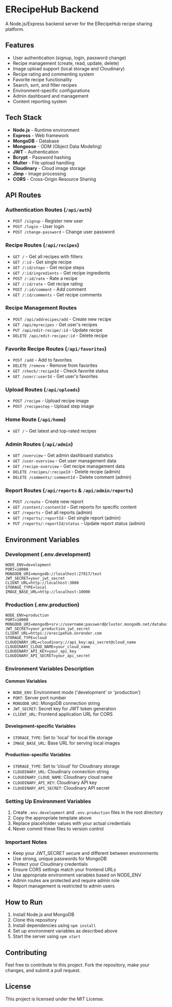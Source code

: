 # ERecipeHub Backend

A Node.js/Express backend server for the ERecipeHub recipe sharing platform.

## Features

- User authentication (signup, login, password change)
- Recipe management (create, read, update, delete)
- Image upload support (local storage and Cloudinary)
- Recipe rating and commenting system
- Favorite recipe functionality
- Search, sort, and filter recipes
- Environment-specific configurations
- Admin dashboard and management
- Content reporting system

## Tech Stack

- **Node.js** - Runtime environment
- **Express** - Web framework
- **MongoDB** - Database
- **Mongoose** - ODM (Object Data Modeling)
- **JWT** - Authentication
- **Bcrypt** - Password hashing
- **Multer** - File upload handling
- **Cloudinary** - Cloud image storage
- **Jimp** - Image processing
- **CORS** - Cross-Origin Resource Sharing

## API Routes

### Authentication Routes (`/api/auth`)
- `POST /signup` - Register new user
- `POST /login` - User login
- `POST /change-password` - Change user password

### Recipe Routes (`/api/recipes`)
- `GET /` - Get all recipes with filters
- `GET /:id` - Get single recipe
- `GET /:id/steps` - Get recipe steps
- `GET /:id/ingredients` - Get recipe ingredients
- `POST /:id/rate` - Rate a recipe
- `GET /:id/rate` - Get recipe rating
- `POST /:id/comment` - Add comment
- `GET /:id/comments` - Get recipe comments

### Recipe Management Routes
- `POST /api/addrecipes/add` - Create new recipe
- `GET /api/myrecipes` - Get user's recipes
- `PUT /api/edit-recipe/:id` - Update recipe
- `DELETE /api/edit-recipe/:id` - Delete recipe

### Favorite Recipe Routes (`/api/favorites`)
- `POST /add` - Add to favorites
- `DELETE /remove` - Remove from favorites
- `GET /check/:recipeId` - Check favorite status
- `GET /user/:userId` - Get user's favorites

### Upload Routes (`/api/uploads`)
- `POST /recipe` - Upload recipe image
- `POST /recipestep` - Upload step image

### Home Route (`/api/home`)
- `GET /` - Get latest and top-rated recipes

### Admin Routes (`/api/admin`)
- `GET /overview` - Get admin dashboard statistics
- `GET /user-overview` - Get user management data
- `GET /recipe-overview` - Get recipe management data
- `DELETE /recipes/:recipeId` - Delete recipe (admin)
- `DELETE /comments/:commentId` - Delete comment (admin)

### Report Routes (`/api/reports` & `/api/admin/reports`)
- `POST /create` - Create new report
- `GET /content/:contentId` - Get reports for specific content
- `GET /reports` - Get all reports (admin)
- `GET /reports/:reportId` - Get single report (admin)
- `PUT /reports/:reportId/status` - Update report status (admin)

## Environment Variables

### Development (.env.development)
```env
NODE_ENV=development
PORT=10000
MONGODB_URI=mongodb://localhost:27017/test
JWT_SECRET=your_jwt_secret
CLIENT_URL=http://localhost:3000
STORAGE_TYPE=local
IMAGE_BASE_URL=http://localhost:10000
```

### Production (.env.production)
```env
NODE_ENV=production
PORT=10000
MONGODB_URI=mongodb+srv://username:password@cluster.mongodb.net/database
JWT_SECRET=your_production_jwt_secret
CLIENT_URL=https://erecipehub.onrender.com
STORAGE_TYPE=cloud
CLOUDINARY_URL=cloudinary://api_key:api_secret@cloud_name
CLOUDINARY_CLOUD_NAME=your_cloud_name
CLOUDINARY_API_KEY=your_api_key
CLOUDINARY_API_SECRET=your_api_secret
```

### Environment Variables Description

#### Common Variables
- `NODE_ENV`: Environment mode ('development' or 'production')
- `PORT`: Server port number
- `MONGODB_URI`: MongoDB connection string
- `JWT_SECRET`: Secret key for JWT token generation
- `CLIENT_URL`: Frontend application URL for CORS

#### Development-specific Variables
- `STORAGE_TYPE`: Set to 'local' for local file storage
- `IMAGE_BASE_URL`: Base URL for serving local images

#### Production-specific Variables
- `STORAGE_TYPE`: Set to 'cloud' for Cloudinary storage
- `CLOUDINARY_URL`: Cloudinary connection string
- `CLOUDINARY_CLOUD_NAME`: Cloudinary cloud name
- `CLOUDINARY_API_KEY`: Cloudinary API key
- `CLOUDINARY_API_SECRET`: Cloudinary API secret

### Setting Up Environment Variables

1. Create `.env.development` and `.env.production` files in the root directory
2. Copy the appropriate template above
3. Replace placeholder values with your actual credentials
4. Never commit these files to version control

### Important Notes

- Keep your JWT_SECRET secure and different between environments
- Use strong, unique passwords for MongoDB
- Protect your Cloudinary credentials
- Ensure CORS settings match your frontend URLs
- Use appropriate environment variables based on NODE_ENV
- Admin routes are protected and require admin role
- Report management is restricted to admin users

## How to Run

1. Install Node.js and MongoDB
2. Clone this repository
3. Install dependencies using `npm install`
4. Set up environment variables as described above
5. Start the server using `npm start`

## Contributing

Feel free to contribute to this project. Fork the repository, make your changes, and submit a pull request.

## License

This project is licensed under the MIT License.
